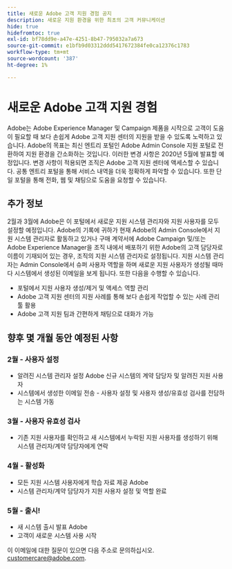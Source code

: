 ```yaml
---
title: 새로운 Adobe 고객 지원 경험 공지
description: 새로운 지원 환경을 위한 최초의 고객 커뮤니케이션
hide: true
hidefromtoc: true
exl-id: bf78dd9e-a47e-4251-8b47-795032a7a673
source-git-commit: e1bfb9d03312ddd5417672384fe0ca12376c1783
workflow-type: tm+mt
source-wordcount: '387'
ht-degree: 1%

---
```


# 새로운 Adobe 고객 지원 경험

Adobe는 Adobe Experience Manager 및 Campaign 제품을 시작으로 고객이 도움이 필요할 때 보다 손쉽게 Adobe 고객 지원 센터의 지원을 받을 수 있도록 노력하고 있습니다. Adobe의 목표는 최신 엔트리 포털인 Adobe Admin Console 지원 포털로 전환하여 지원 환경을 간소화하는 것입니다. 이러한 변경 사항은 2020년 5월에 발표할 예정입니다. 변경 사항이 적용되면 조직은 Adobe 고객 지원 센터에 액세스할 수 있습니다. 공통 엔트리 포털을 통해 서비스 내역을 더욱 정확하게 파악할 수 있습니다. 또한 단일 포털을 통해 전화, 웹 및 채팅으로 도움을 요청할 수 있습니다.

## 추가 정보

2월과 3월에 Adobe은 이 포털에서 새로운 지원 시스템 관리자와 지원 사용자를 모두 설정할 예정입니다. Adobe의 기록에 귀하가 현재 Adobe의 Admin Console에서 지원 시스템 관리자로 활동하고 있거나 구매 계약서에 Adobe Campaign 및/또는 Adobe Experience Manager을 조직 내에서 배포하기 위한 Adobe의 고객 담당자로 이름이 기재되어 있는 경우, 조직의 지원 시스템 관리자로 설정됩니다.
지원 시스템 관리자는 Admin Console에서 슈퍼 사용자 역할을 하며 새로운 지원 사용자가 생성될 때마다 시스템에서 생성된 이메일을 보게 됩니다. 또한 다음을 수행할 수 있습니다.

* 포털에서 지원 사용자 생성/제거 및 액세스 역할 관리
* Adobe 고객 지원 센터의 지원 사례를 통해 보다 손쉽게 작업할 수 있는 사례 관리 툴 활용
* Adobe 고객 지원 팀과 간편하게 채팅으로 대화가 가능

## 향후 몇 개월 동안 예정된 사항

### 2월 - 사용자 설정

* 알려진 시스템 관리자 설정 Adobe 신규 시스템의 계약 담당자 및 알려진 지원 사용자
* 시스템에서 생성한 이메일 전송 - 사용자 설정 및 사용자 생성/유효성 검사를 전담하는 시스템 가동


### 3월 - 사용자 유효성 검사

* 기존 지원 사용자를 확인하고 새 시스템에서 누락된 지원 사용자를 생성하기 위해 시스템 관리자/계약 담당자에게 연락

### 4월 - 활성화

* 모든 지원 시스템 사용자에게 학습 자료 제공 Adobe
* 시스템 관리자/계약 담당자가 지원 사용자 설정 및 역할 완료

### 5월 - 출시!

* 새 시스템 출시 발표 Adobe
* 고객이 새로운 시스템 사용 시작

이 이메일에 대한 질문이 있으면 다음 주소로 문의하십시오. [customercare@adobe.com](mailto:customercare@adobe.com).
